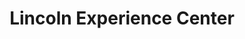 ---
title: "Lincoln Experience Center"
url: /newport-beach/lincoln-experience-center/
shop: Autohaus
---